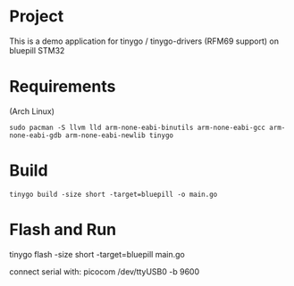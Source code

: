 # Project

This is a demo application for tinygo / tinygo-drivers (RFM69 support) on bluepill STM32

# Requirements 

(Arch Linux)

```
sudo pacman -S llvm lld arm-none-eabi-binutils arm-none-eabi-gcc arm-none-eabi-gdb arm-none-eabi-newlib tinygo
```
# Build 
```
tinygo build -size short -target=bluepill -o main.go
```
# Flash and Run 

tinygo flash -size short -target=bluepill main.go

connect serial with:
picocom /dev/ttyUSB0  -b 9600

